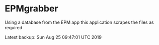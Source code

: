 # EPMgrabber
Using a database from the EPM app this application scrapes the files as required


Latest backup: Sun Aug 25 09:47:01 UTC 2019
